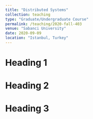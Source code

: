 ```yaml
---
title: "Distributed Systems"
collection: teaching
type: "Graduate/Undergraduate Course"
permalink: /teaching/2020-fall-403
venue: "Sabanci University"
date: 2020-09-09
location: "Istanbul, Turkey"
---
```



Heading 1
======

Heading 2
======

Heading 3
======